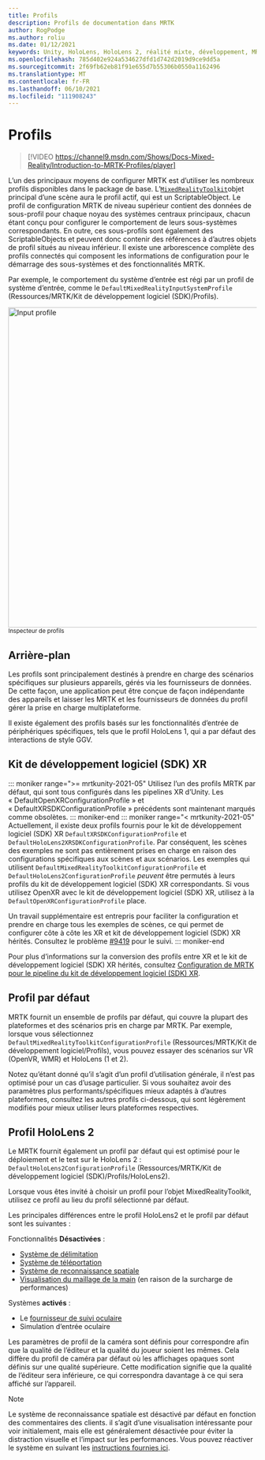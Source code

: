 ```yaml
---
title: Profils
description: Profils de documentation dans MRTK
author: RogPodge
ms.author: roliu
ms.date: 01/12/2021
keywords: Unity, HoloLens, HoloLens 2, réalité mixte, développement, MRTK, profils,
ms.openlocfilehash: 785d402e924a534627dfd1d742d2019d9ce9dd5a
ms.sourcegitcommit: 2f69fb62eb81f91e655d7b55306b0550a1162496
ms.translationtype: MT
ms.contentlocale: fr-FR
ms.lasthandoff: 06/10/2021
ms.locfileid: "111908243"
---
```

# <a name="profiles"></a>Profils

> [!VIDEO https://channel9.msdn.com/Shows/Docs-Mixed-Reality/Introduction-to-MRTK-Profiles/player]

L’un des principaux moyens de configurer MRTK est d’utiliser les nombreux profils disponibles dans le package de base. L’[`MixedRealityToolkit`](xref:Microsoft.MixedReality.Toolkit.MixedRealityToolkit)objet principal d’une scène aura le profil actif, qui est un ScriptableObject. Le profil de configuration MRTK de niveau supérieur contient des données de sous-profil pour chaque noyau des systèmes centraux principaux, chacun étant conçu pour configurer le comportement de leurs sous-systèmes correspondants. En outre, ces sous-profils sont également des ScriptableObjects et peuvent donc contenir des références à d’autres objets de profil situés au niveau inférieur. Il existe une arborescence complète des profils connectés qui composent les informations de configuration pour le démarrage des sous-systèmes et des fonctionnalités MRTK.

Par exemple, le comportement du système d’entrée est régi par un profil de système d’entrée, comme le `DefaultMixedRealityInputSystemProfile` (Ressources/MRTK/Kit de développement logiciel (SDK)/Profils).

<img src="../images/profiles/input_profile.png" width="650px" alt="Input profile" style="display:block;">
<sup>Inspecteur de profils</sup>

## <a name="background"></a>Arrière-plan

Les profils sont principalement destinés à prendre en charge des scénarios spécifiques sur plusieurs appareils, gérés via les fournisseurs de données. De cette façon, une application peut être conçue de façon indépendante des appareils et laisser les MRTK et les fournisseurs de données du profil gérer la prise en charge multiplateforme.

Il existe également des profils basés sur les fonctionnalités d’entrée de périphériques spécifiques, tels que le profil HoloLens 1, qui a par défaut des interactions de style GGV.

## <a name="xr-sdk"></a>Kit de développement logiciel (SDK) XR

::: moniker range=">= mrtkunity-2021-05"
Utilisez l’un des profils MRTK par défaut, qui sont tous configurés dans les pipelines XR d’Unity. Les « DefaultOpenXRConfigurationProfile » et « DefaultXRSDKConfigurationProfile » précédents sont maintenant marqués comme obsolètes.
::: moniker-end
::: moniker range="< mrtkunity-2021-05"
Actuellement, il existe deux profils fournis pour le kit de développement logiciel (SDK) XR `DefaultXRSDKConfigurationProfile` et `DefaultHoloLens2XRSDKConfigurationProfile`. Par conséquent, les scènes des exemples ne sont pas entièrement prises en charge en raison des configurations spécifiques aux scènes et aux scénarios. Les exemples qui utilisent `DefaultMixedRealityToolkitConfigurationProfile` et `DefaultHoloLens2ConfigurationProfile` _peuvent_ être permutés à leurs profils du kit de développement logiciel (SDK) XR correspondants. Si vous utilisez OpenXR avec le kit de développement logiciel (SDK) XR, utilisez à la `DefaultOpenXRConfigurationProfile` place.

Un travail supplémentaire est entrepris pour faciliter la configuration et prendre en charge tous les exemples de scènes, ce qui permet de configurer côte à côte les XR et kit de développement logiciel (SDK) XR hérités. Consultez le problème [#9419](https://github.com/microsoft/MixedRealityToolkit-Unity/issues/9419) pour le suivi.
::: moniker-end

Pour plus d’informations sur la conversion des profils entre XR et le kit de développement logiciel (SDK) XR hérités, consultez [Configuration de MRTK pour le pipeline du kit de développement logiciel (SDK) XR](../../configuration/getting-started-with-mrtk-and-xrsdk.md#configuring-mrtk-for-the-xr-sdk-pipeline).

## <a name="default-profile"></a>Profil par défaut

MRTK fournit un ensemble de profils par défaut, qui couvre la plupart des plateformes et des scénarios pris en charge par MRTK. Par exemple, lorsque vous sélectionnez `DefaultMixedRealityToolkitConfigurationProfile` (Ressources/MRTK/Kit de développement logiciel/Profils), vous pouvez essayer des scénarios sur VR (OpenVR, WMR) et HoloLens (1 et 2).

Notez qu’étant donné qu’il s’agit d’un profil d’utilisation générale, il n’est pas optimisé pour un cas d’usage particulier. Si vous souhaitez avoir des paramètres plus performants/spécifiques mieux adaptés à d’autres plateformes, consultez les autres profils ci-dessous, qui sont légèrement modifiés pour mieux utiliser leurs plateformes respectives.

## <a name="hololens-2-profile"></a>Profil HoloLens 2

Le MRTK fournit également un profil par défaut qui est optimisé pour le déploiement et le test sur le HoloLens 2 : `DefaultHoloLens2ConfigurationProfile` (Ressources/MRTK/Kit de développement logiciel (SDK)/Profils/HoloLens2).

Lorsque vous êtes invité à choisir un profil pour l’objet MixedRealityToolkit, utilisez ce profil au lieu du profil sélectionné par défaut.

Les principales différences entre le profil HoloLens2 et le profil par défaut sont les suivantes :

Fonctionnalités **Désactivées** :

- [Système de délimitation](../boundary/boundary-system-getting-started.md)
- [Système de téléportation](../teleport-system/teleport-system.md)
- [Système de reconnaissance spatiale](../spatial-awareness/spatial-awareness-getting-started.md)
- [Visualisation du maillage de la main](../input/hand-tracking.md) (en raison de la surcharge de performances)

Systèmes **activés** :

- Le [fournisseur de suivi oculaire](../input/eye-tracking/eye-tracking-main.md)
- Simulation d’entrée oculaire

Les paramètres de profil de la caméra sont définis pour correspondre afin que la qualité de l’éditeur et la qualité du joueur soient les mêmes. Cela diffère du profil de caméra par défaut où les affichages opaques sont définis sur une qualité supérieure. Cette modification signifie que la qualité de l’éditeur sera inférieure, ce qui correspondra davantage à ce qui sera affiché sur l’appareil.

> [!NOTE]
> Le système de reconnaissance spatiale est désactivé par défaut en fonction des commentaires des clients. il s’agit d’une visualisation intéressante pour voir initialement, mais elle est généralement désactivée pour éviter la distraction visuelle et l’impact sur les performances. Vous pouvez réactiver le système en suivant les [instructions fournies ici](../spatial-awareness/spatial-awareness-getting-started.md).
